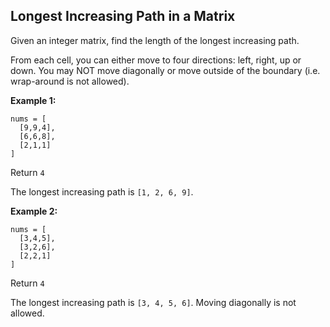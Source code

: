 ## Longest Increasing Path in a Matrix

Given an integer matrix, find the length of the longest increasing path.

From each cell, you can either move to four directions: left, right, up or down. You may NOT move diagonally or move outside of the boundary (i.e. wrap-around is not allowed).

**Example 1:**

```
nums = [
  [9,9,4],
  [6,6,8],
  [2,1,1]
]
```

Return `4`

The longest increasing path is `[1, 2, 6, 9]`.

**Example 2:**

```
nums = [
  [3,4,5],
  [3,2,6],
  [2,2,1]
]
```

Return `4`

The longest increasing path is `[3, 4, 5, 6]`. Moving diagonally is not allowed.